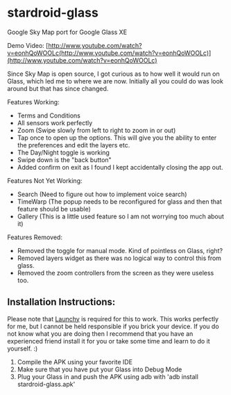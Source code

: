 stardroid-glass
===============

Google Sky Map port for Google Glass XE

Demo Video: [http://www.youtube.com/watch?v=eonhQoWOOLc(http://www.youtube.com/watch?v=eonhQoWOOLc)](http://www.youtube.com/watch?v=eonhQoWOOLc)

Since Sky Map is open source, I got curious as to how well it would run on Glass, which led me to where we are now.  Initially all you could do was look around but that has since changed.

Features Working:
 *   Terms and Conditions
 *   All sensors work perfectly
 *   Zoom (Swipe slowly from left to right to zoom in or out)
 *   Tap once to open up the options.  This will give you the ability to enter the preferences and edit the layers etc.
 *   The Day/Night toggle is working
 *   Swipe down is the "back button"
 *   Added confirm on exit as I found I kept accidentally closing the app out.

Features Not Yet Working:
 *   Search (Need to figure out how to implement voice search)
 *   TimeWarp (The popup needs to be reconfigured for glass and then that feature should be usable)
 *   Gallery (This is a little used feature so I am not worrying too much about it)
 
Features Removed:
 *   Removed the toggle for manual mode.  Kind of pointless on Glass, right?
 *   Removed layers widget as there was no logical way to control this from glass.
 *   Removed the zoom controllers from the screen as they were useless too.
 
## Installation Instructions:
Please note that [Launchy](https://github.com/kaze0/launchy) is required for this to work.  This works perfectly for me, but I cannot be held responsible if you brick your device.  If you do not know what you are doing then I recommend that you have an experienced friend install it for you or take some time and learn to do it yourself. :)
 1.   Compile the APK using your favorite IDE
 2.   Make sure that you have put your Glass into Debug Mode
 3.   Plug your Glass in and push the APK using adb with 'adb install stardroid-glass.apk'   